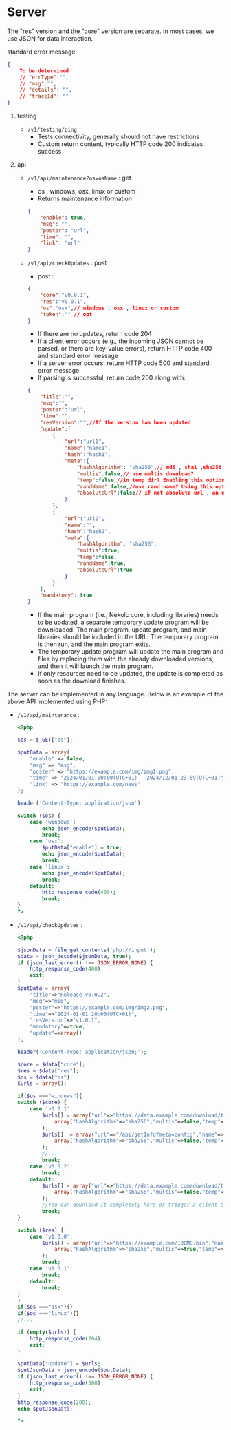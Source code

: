 # Server

The "res" version and the "core" version are separate. In most cases, we use JSON for data interaction.

standard error message:

```json
{
    To be determined
    // "errType":"",
    // "msg":"",
    // "details": "",
    // "traceId": ""
}
``` 

1. testing
    - `/v1/testing/ping`
        - Tests connectivity, generally should not have restrictions
        - Custom return content, typically HTTP code 200 indicates success
2. api

    - `/v1/api/maintenance?os=osName` : get

        - os : windows, osx, linux or custom
        - Returns maintenance information

        ```json
        {
            "enable": true,
            "msg": "",
            "poster": "url",
            "time": "",
            "link": "url"
        }
        ```

    - `/v1/api/checkUpdates` : post

        - post :

        ```json
        {
            "core":"v0.0.1",
            "res":"v0.0.1",
            "os":"osx",// windows , osx , linux or custom
            "token":"" // opt
        }
        ```

        - If there are no updates, return code 204  
        - If a client error occurs (e.g., the incoming JSON cannot be parsed, or there are key-value errors), return HTTP code 400 and standard error message  
        - If a server error occurs, return HTTP code 500 and standard error message  
        - If parsing is successful, return code 200 along with:

        ```json
        {
            "title":"",
            "msg":"",
            "poster":"url",
            "time":"",
            "resVersion":"",//If the version has been updated
            "update":[
                {
                    "url":"url1",
                    "name":"name1",
                    "hash":"hash1",
                    "meta":{
                        "hashAlgorithm": "sha256",// md5 , sha1 ,sha256 ,sha512
                        "multis":false,// use multis download?
                        "temp":false,//in temp dir? Enabling this option will pass the file name to the update program and copy it to the root folder. This usually indicates a core update.
                        "randName":false,//use rand name? Using this option allows the "name" key value to be an empty string.
                        "absoluteUrl":false// if not absolute url , an use current host.
                    }
                },
                {
                    "url":"url2",
                    "name":"",
                    "hash":"hash2",
                    "meta":{
                        "hashAlgorithm": "sha256",
                        "multis":true,
                        "temp":false,
                        "randName":true,
                        "absoluteUrl":true
                    }
                }
            ],
            "mandatory": true
        }
        ```

        - If the main program (i.e., Nekolc core, including libraries) needs to be updated, a separate temporary update program will be downloaded. The main program, update program, and main libraries should be included in the URL. The temporary program is then run, and the main program exits.
        - The temporary update program will update the main program and files by replacing them with the already downloaded versions, and then it will launch the main program.
        - If only resources need to be updated, the update is completed as soon as the download finishes.

The server can be implemented in any language. Below is an example of the above API implemented using PHP:
- `/v1/api/maintenance` :

    ```php
    <?php

    $os = $_GET["os"];

    $putData = array(
        "enable" => false,
        "msg" => "msg",
        "poster" => "https://example.com/img/img1.png",
        "time" => "2024/01/01 00:00(UTC+01) - 2024/12/01 23:59(UTC+01)",
        "link" => "https://example.com/news"
    );

    header('Content-Type: application/json');

    switch ($os) {
        case 'windows':
            echo json_encode($putData);
            break;
        case 'osx':
            $putData["enable"] = true;
            echo json_encode($putData);
            break;
        case 'linux':
            echo json_encode($putData);
            break;
        default:
            http_response_code(400);
            break;
    }
    ?>
    ```

- `/v1/api/checkUpdates` :

    ```php
    <?php

    $jsonData = file_get_contents('php://input');
    $data = json_decode($jsonData, true);
    if (json_last_error() !== JSON_ERROR_NONE) {
        http_response_code(400);
        exit;
    }
    $putData = array(
        "title"=>"Release v0.0.2",
        "msg"=>"msg",
        "poster"=>"https://example.com/img/img2.png",
        "time"=>"2024-01-01 10:00(UTC+01)",
        "resVersion"=>"v1.0.1",
        "mandatory"=>true,
        "update"=>array()
    );

    header('Content-Type: application/json;');

    $core = $data["core"];
    $res = $data["res"];
    $os = $data["os"];
    $urls = array();

    if($os ==="windows"){
    switch ($core) {
        case 'v0.0.1':
            $urls[] = array("url"=>"https://data.example.com/download/test","name"=>"temp/test.txt","hash"=>"","meta"=>
                array("hashAlgorithm"=>"sha256","multis"=>false,"temp"=>false,"randName"=>false,"absoluteUrl"=>true)
            );
            $urls[]  = array("url"=>"/api/getInfo?meta=config","name"=>"config.ini","hash"=>"","meta"=>
                array("hashAlgorithm"=>"sha256","multis"=>false,"temp"=>true,"randName"=>false,"absoluteUrl"=>false)
            );
            //...
            break;
        case 'v0.0.2':
            break;
        default:
            $urls[] = array("url"=>"https://data.example.com/download/test","name"=>"temp/test.txt","hash"=>"","meta"=>
                array("hashAlgorithm"=>"sha256","multis"=>false,"temp"=>false,"randName"=>false,"absoluteUrl"=>true)
            );
            //You can download it completely here or trigger a client error.
            break;
    }

    switch ($res) {
        case 'v1.0.0':
            $urls[] = array("url"=>"https://example.com/100MB.bin","name"=>"","hash"=>"","meta"=>
                array("hashAlgorithm"=>"sha256","multis"=>true,"temp"=>false,"randName"=>true,"absoluteUrl"=>true)
            );
            break;
        case 'v1.0.1':
            break;
        default:
            break;
    }
    }
    if($os ==="osx"){}
    if($os ==="linux"){}
    //...

    if (empty($urls)) {
        http_response_code(204);
        exit;
    }

    $putData["update"] = $urls;
    $putJsonData = json_encode($putData);
    if (json_last_error() !== JSON_ERROR_NONE) {
        http_response_code(500);
        exit;
    }
    http_response_code(200);
    echo $putJsonData;

    ?>

    ```

